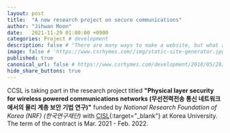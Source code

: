 ```yaml
---
layout: post
title:  "A new research project on secure communications"
author: "Jihwan Moon"
date:   2021-11-29 01:00:00 +0900
categories: Project # development
description: false # "There are many ways to make a website, but what about static site generators"
image: false # 'https://www.csrhymes.com//img/static-site-generator.jpg'
published: true
canonical_url: false # https://www.csrhymes.com/development/2018/05/28/why-use-a-static-site-generator.html
hide_share_buttons: true
---
```


CCSL is taking part in the research project titled __"Physical layer security for wireless powered communications networks (무선전력전송 통신 네트워크에서의 물리 계층 보안 기법 연구)"__ funded by _National Research Foundation of Korea (NRF)_ _(한국연구재단)_ with [CISL](http://wireless.korea.ac.kr/){:target="_blank"} at Korea University.      
The term of the contract is Mar. 2021 - Feb. 2022.      